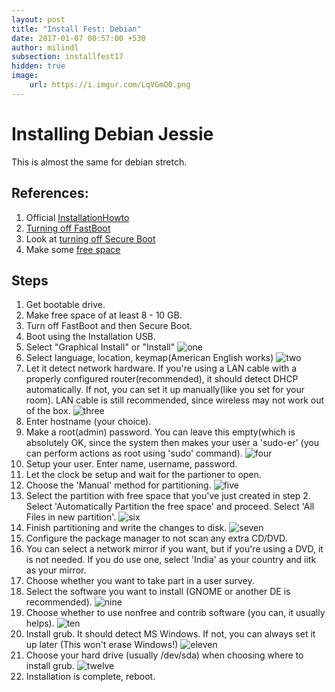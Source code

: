 ```yaml
---
layout: post
title: "Install Fest: Debian"
date: 2017-01-07 00:57:00 +530
author: milindl
subsection: installfest17
hidden: true
image:
    url: https://i.imgur.com/LqVGmO0.png
---
```



# Installing Debian Jessie

This is almost the same for debian stretch. 

## References: 

1. Official [InstallationHowto](https://d-i.debian.org/manual/en.i386/apa.html)
2. [Turning off FastBoot](http://acer--uk.custhelp.com/app/answers/detail/a_id/37059/~/windows-10%3A-enable-or-disable-fast-startup)
3. Look at [turning off Secure Boot](https://technet.microsoft.com/en-in/library/dn481258.aspx)
4. Make some [free space](https://technet.microsoft.com/en-us/library/gg309169.aspx)

## Steps

1. Get bootable drive.
2. Make free space of at least 8 - 10 GB.
3. Turn off FastBoot and then Secure Boot.
4. Boot using the Installation USB.
5. Select "Graphical Install" or "Install"
![one](http://i.imgur.com/LqVGmO0.png)
6. Select language, location, keymap(American English works)
![two](http://i.imgur.com/BFPDHee.png)
7. Let it detect network hardware. If you're using a LAN cable with a properly
   configured router(recommended), it should detect DHCP automatically. If not, you
   can set it up manually(like you set for your room). LAN cable is still recommended, 
   since wireless may not work out of the box.
![three](http://i.imgur.com/8ec3Zkn.png)
8. Enter hostname (your choice).
9. Make a root(admin) password. You can leave this empty(which is absolutely OK, since the system
   then makes your user a 'sudo-er' (you can perform actions as root using 'sudo' command).
![four](http://i.imgur.com/ocd8NcX.png)
10. Setup your user. Enter name, username, password. 
11. Let the clock be setup and wait for the partioner to open.
12. Choose the 'Manual' method for partitioning. 
![five](http://i.imgur.com/1Esfyqr.png)
13. Select the partition with free space that you've just created in step 2. Select 'Automatically 
    Partition the free space' and proceed. Select 'All Files in new partition'. 
![six](http://i.imgur.com/lKYJsji.png)
14. Finish partitioning and write the changes to disk.
![seven](http://i.imgur.com/Y63c7tI.png)
15. Configure the package manager to not scan any extra CD/DVD.
16. You can select a network mirror if you want, but if you're using a DVD, it is not needed.
    If you do use one, select 'India' as your country and iitk as your mirror.
17. Choose whether you want to take part in a user survey.
18. Select the software you want to install (GNOME or another DE is recommended).
![nine](http://i.imgur.com/onZRZQa.png)
19. Choose whether to use nonfree and contrib software (you can, it usually helps).
![ten](http://i.imgur.com/x4AXqU2.png)
20. Install grub. It should detect MS Windows. If not, you can always set it up later
    (This won't erase Windows!) 
![eleven](http://i.imgur.com/dm8wzsX.png?1)
21. Choose your hard drive (usually /dev/sda) when choosing where to install grub.
![twelve](http://i.imgur.com/mIxydte.png?1)
22. Installation is complete, reboot.
